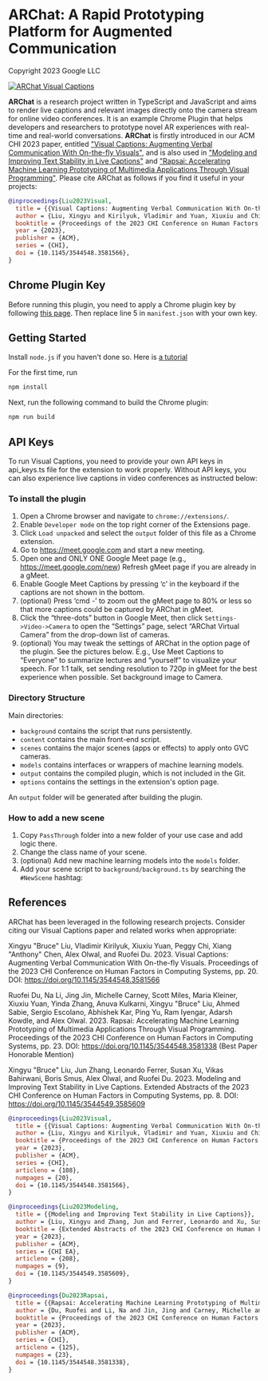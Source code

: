 # ARChat: A Rapid Prototyping Platform for Augmented Communication

Copyright 2023 Google LLC

[![ARChat Visual Captions](images/visual_captions_CHI2023.gif)](https://research.google/pubs/pub52074)

**ARChat** is a research project written in TypeScript and JavaScript and aims
to render live captions and relevant images directly onto the camera stream for
online video conferences. It is an example Chrome Plugin that helps developers
and researchers to prototype novel AR experiences with real-time and real-world
conversations. **ARChat** is firstly introduced in our ACM CHI 2023 paper,
entitled
["Visual Captions: Augmenting Verbal Communication With On-the-fly Visuals"](https://duruofei.com/projects/augmentedcommunication),
and is also used in
["Modeling and Improving Text Stability in Live Captions"](https://duruofei.com/papers/Liu_ModelingAndImprovingTextStabilityInLiveCaptions_CHIEA2023.pdf)
and ["Rapsai: Accelerating Machine Learning Prototyping of Multimedia
Applications Through Visual Programming"](https://duruofei.com/projects/rapsai).
Please cite ARChat as follows if you find it useful in your projects:

```bibtex
@inproceedings{Liu2023Visual,
  title = {{Visual Captions: Augmenting Verbal Communication With On-the-fly Visuals}},
  author = {Liu, Xingyu and Kirilyuk, Vladimir and Yuan, Xiuxiu and Chi, Peggy and Chen, Xiang and Olwal, Alex and Du, Ruofei},
  booktitle = {Proceedings of the 2023 CHI Conference on Human Factors in Computing Systems},
  year = {2023},
  publisher = {ACM},
  series = {CHI},
  doi = {10.1145/3544548.3581566},
}
```

## Chrome Plugin Key

Before running this plugin, you need to apply a Chrome plugin key by following
[this page](https://developer.chrome.com/docs/extensions/mv3/manifest/key). Then
replace line 5 in `manifest.json` with your own key.

## Getting Started

Install `node.js` if you haven't done so. Here is
[a tutorial](https://changelog.com/posts/install-node-js-with-homebrew-on-os-x)

For the first time, run

```sh
npm install
```

Next, run the following command to build the Chrome plugin:

```sh
npm run build
```

## API Keys

To run Visual Captions, you need to provide your own API keys in api_keys.ts
file for the extension to work properly. Without API keys, you can also
experience live captions in video conferences as instructed below:

### To install the plugin

1.  Open a Chrome browser and navigate to `chrome://extensions/`.
2.  Enable `Developer mode` on the top right corner of the Extensions page.
3.  Click `Load unpacked` and select the `output` folder of this file as a
    Chrome extension.
4.  Go to https://meet.google.com and start a new meeting.
5.  Open one and ONLY ONE Google Meet page (e.g., https://meet.google.com/new)
    Refresh gMeet page if you are already in a gMeet.
6.  Enable Google Meet Captions by pressing ‘c’ in the keyboard if the captions
    are not shown in the bottom.
7.  (optional) Press ‘cmd -’ to zoom out the gMeet page to 80% or less so that
    more captions could be captured by ARChat in gMeet.
8.  Click the “three-dots” button in Google Meet, then click
    `Settings->Video->Camera` to open the “Settings” page, select “ARChat
    Virtual Camera” from the drop-down list of cameras.
9.  (optional) You may tweak the settings of ARChat in the option page of the
    plugin. See the pictures below. E.g., Use Meet Captions to “Everyone” to
    summarize lectures and “yourself” to visualize your speech. For 1:1 talk,
    set sending resolution to 720p in gMeet for the best experience when
    possible. Set background image to Camera.

### Directory Structure

Main directories:

*   `background` contains the script that runs persistently.
*   `content` contains the main front-end script.
*   `scenes` contains the major scenes (apps or effects) to apply onto GVC
    cameras.
*   `models` contains interfaces or wrappers of machine learning models.
*   `output` contains the compiled plugin, which is not included in the Git.
*   `options` contains the settings in the extension's option page.

An `output` folder will be generated after building the plugin.

### How to add a new scene

1.  Copy `PassThrough` folder into a new folder of your use case and add logic
    there.
2.  Change the class name of your scene.
3.  (optional) Add new machine learning models into the `models` folder.
4.  Add your scene script to `background/background.ts` by searching the
    `#NewScene` hashtag:

## References

ARChat has been leveraged in the following research projects. Consider citing
our Visual Captions paper and related works when appropriate:

Xingyu "Bruce" Liu, Vladimir Kirilyuk, Xiuxiu Yuan, Peggy Chi, Xiang "Anthony"
Chen, Alex Olwal, and Ruofei Du. 2023. Visual Captions: Augmenting Verbal
Communication With On-the-fly Visuals. Proceedings of the 2023 CHI Conference on
Human Factors in Computing Systems, pp. 20. DOI:
https://doi.org/10.1145/3544548.3581566

Ruofei Du, Na Li, Jing Jin, Michelle Carney, Scott Miles, Maria Kleiner, Xiuxiu
Yuan, Yinda Zhang, Anuva Kulkarni, Xingyu "Bruce" Liu, Ahmed Sabie, Sergio
Escolano, Abhishek Kar, Ping Yu, Ram Iyengar, Adarsh Kowdle, and Alex Olwal.
2023. Rapsai: Accelerating Machine Learning Prototyping of Multimedia
Applications Through Visual Programming. Proceedings of the 2023 CHI Conference
on Human Factors in Computing Systems, pp. 23. DOI:
https://doi.org/10.1145/3544548.3581338 (Best Paper Honorable Mention)

Xingyu "Bruce" Liu, Jun Zhang, Leonardo Ferrer, Susan Xu, Vikas Bahirwani, Boris
Smus, Alex Olwal, and Ruofei Du. 2023. Modeling and Improving Text Stability in
Live Captions. Extended Abstracts of the 2023 CHI Conference on Human Factors in
Computing Systems, pp. 8. DOI: https://doi.org/10.1145/3544549.3585609

```bibtex
@inproceedings{Liu2023Visual,
  title = {{Visual Captions: Augmenting Verbal Communication With On-the-fly Visuals}},
  author = {Liu, Xingyu and Kirilyuk, Vladimir and Yuan, Xiuxiu and Chi, Peggy and Chen, Xiang and Olwal, Alex and Du, Ruofei},
  booktitle = {Proceedings of the 2023 CHI Conference on Human Factors in Computing Systems},
  year = {2023},
  publisher = {ACM},
  series = {CHI},
  articleno = {108},
  numpages = {20},
  doi = {10.1145/3544548.3581566},
}

@inproceedings{Liu2023Modeling,
  title = {{Modeling and Improving Text Stability in Live Captions}},
  author = {Liu, Xingyu and Zhang, Jun and Ferrer, Leonardo and Xu, Susan and Bahirwani, Vikas and Smus, Boris and Olwal, Alex and Du, Ruofei},
  booktitle = {Extended Abstracts of the 2023 CHI Conference on Human Factors in Computing Systems},
  year = {2023},
  publisher = {ACM},
  series = {CHI EA},
  articleno = {208},
  numpages = {9},
  doi = {10.1145/3544549.3585609},
}

@inproceedings{Du2023Rapsai,
  title = {{Rapsai: Accelerating Machine Learning Prototyping of Multimedia Applications Through Visual Programming}},
  author = {Du, Ruofei and Li, Na and Jin, Jing and Carney, Michelle and Miles, Scott and Kleiner, Maria and Yuan, Xiuxiu and Zhang, Yinda and Kulkarni, Anuva and Liu, Xingyu and Sabie, Ahmed and Escolano, Sergio and Kar, Abhishek and Yu, Ping and Iyengar, Ram and Kowdle, Adarsh and Olwal, Alex},
  booktitle = {Proceedings of the 2023 CHI Conference on Human Factors in Computing Systems},
  year = {2023},
  publisher = {ACM},
  series = {CHI},
  articleno = {125},
  numpages = {23},
  doi = {10.1145/3544548.3581338},
}
```
